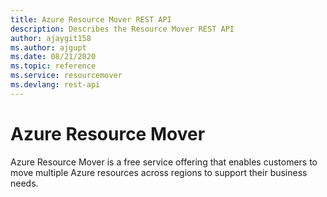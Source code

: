 ```yaml
---
title: Azure Resource Mover REST API
description: Describes the Resource Mover REST API
author: ajaygit158
ms.author: ajgupt
ms.date: 08/21/2020
ms.topic: reference
ms.service: resourcemover
ms.devlang: rest-api
---
```


# Azure Resource Mover

Azure Resource Mover is a free service offering that enables customers to move multiple Azure resources across regions to support their business needs.
